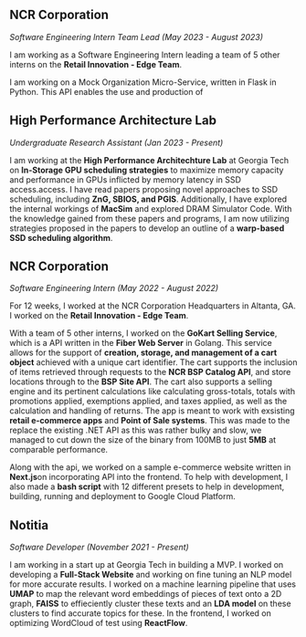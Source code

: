 ## NCR Corporation
*Software Engineering Intern Team Lead (May 2023 - August 2023)*

I am working as a Software Engineering Intern leading a team of 5 other interns
on the **Retail Innovation - Edge Team**.

I am working on a Mock Organization Micro-Service, written in Flask in Python. This API enables the use and production of 

## High Performance Architecture Lab
*Undergraduate Research Assistant (Jan 2023 - Present)*

I am working at the **High Performance Architechture Lab** at Georgia Tech on
**In-Storage GPU scheduling strategies** to maximize memory capacity and
performance in GPUs inflicted by memory latency in SSD access.access. I have
read papers proposing novel approaches to SSD scheduling, including **ZnG,
SBIOS, and PGIS**. Additionally, I have explored the internal workings of
**MacSim** and explored DRAM Simulator Code. With the knowledge gained from
these papers and programs, I am now utilizing strategies proposed in the papers
to develop an outline of a **warp-based SSD scheduling algorithm**.

## NCR Corporation
*Software Engineering Intern (May 2022 - August 2022)*

For 12 weeks, I worked at the NCR Corporation
Headquarters in Altanta, GA. I worked on the **Retail
Innovation - Edge Team**.

With a team of 5 other interns, I worked on the **GoKart Selling Service**,
which is a API written in the **Fiber Web Server** in Golang. This service
allows for the support of **creation, storage, and management of a cart
object** achieved with a unique cart identifier. The cart supports the
inclusion of items retrieved through requests to the **NCR BSP Catalog API**,
and store locations through to the **BSP Site API**. The cart also supports a
selling engine and its pertinent calculations like calculating gross-totals,
totals with promotions applied, exemptions applied, and taxes applied, as well
as the calculation and handling of returns. The app is meant to work with
exsisting **retail e-commerce apps** and **Point of Sale systems**. This was
made to the replace the existing .NET API as this was rather bulky and slow, we
managed to cut down the size of the binary from 100MB to just **5MB** at
comparable performance.

Along with the api, we worked on a sample e-commerce website written in
**Next.js**on incorporating API into the frontend. To help with development, I
also made a **bash script** with 12 different presets to help in development,
building, running and deployment to Google Cloud Platform.

## Notitia
*Software Developer (November 2021 - Present)*

I am working in a start up at Georgia Tech in building a MVP. I worked on
developing a **Full-Stack Website** and working on fine tuning an NLP model for
more accurate results. I worked on a machine learning pipeline that uses
**UMAP** to map the relevant word embeddings of pieces of text onto a 2D graph,
**FAISS** to effieciently cluster these texts and an **LDA model** on these
clusters to find accurate topics for these. In the frontend, I worked on
optimizing WordCloud of test using **ReactFlow**.
